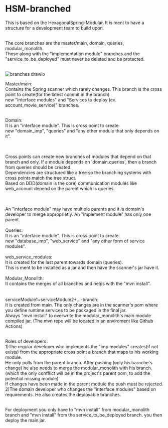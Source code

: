 # HSM-branched

This is based on the HexagonalSpring-Modular. It is ment to have a structure for a development team to build upon.<br><br>

The core branches are the master/main, domain, queries, modular_monolith.<br>
Those along with the "implementation module" branches and the "service_to_be_deployed" must never be deleted and be protected.
<br><br>

![branches drawio](https://user-images.githubusercontent.com/82568995/233063441-c141760a-d4a0-48a2-ac36-8c3f7eaacd98.png)

Master/main:<br>
Contains the Spring scanner which rarely changes. This branch is the cross point to create(for the latest commit in the branch)<br>
new "Interface modules" and "Services to deploy (ex. account_movie_service)" branches.<br>

<br>
Domain:<br>
It is an "interface module". This is cross point to create<br>
new "domain_imp", "queries" and "any other module that only depends on it".<br>

<br><br>
Cross points can create new branches of modules that depend on that branch and only. If a module depends on 'domain.queries', then a branch from queries should be created.<br>
Dependencies are structured like a tree so the branching systems with cross points match the tree struct.<br>
Based on DDD(domain is the core) communication modules like web_account depend on the parent which is queries.<br>
<br>

<br>
An "interface module" may have multiple parents and it is domain's developer to merge approprietly.
An "implement module" has only one parent.
<br>

<br>
Queries:<br>
It is an "interface module". This is cross point to create<br>
new "database_imp", "web_service" and "any other form of service modules".<br>


<br>
web_service_modules:<br>
It is created for the last parent towards domain (queries).<br>
This is ment to be installed as a jar and then have the scanner's jar have it.<br>

<br>
Modular_Monolith:<br>
It contains the merges of all branches and helps with the "mvn install".<br><br>

<br>
serviceModule1+serviceModule2+...-branch:<br>
It is created from main. The only changes are in the scanner's pom where you define runtime services to be packaged in the final jar.<br>
Always "mvn install" to overwrite the modular_monolith's main module compiled jar. (The mvn repo will be located in an enviroment like Github Actions)<br><br>

Roles of developers:<br>
1)The regular developer who implements the "imp modules" creates(if not exists) from the appropriate cross point a branch that maps to his working module.<br>
He only pulls from the parent branch. After pushing (only his barnche's change) he also needs to merge the modular_monolith with his branch.<br>
(which the only confflict will be in the project's parent pom, to add the potential missing module)<br>
If changes have been made in the parent module the push must be rejected.<br>
2)The domain developer who changes the "interface modules" based on requirements. He also creates the deployable branches.<br><br>

For deployment you only have to "mvn install" from modular_monolith branch and "mvn install" from the service_to_be_deployed branch. you then deploy the main.jar.

